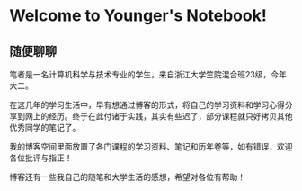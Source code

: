 # **Welcome to Younger's Notebook!**


## **随便聊聊**
  笔者是一名计算机科学与技术专业的学生，来自浙江大学竺院混合班23级，今年大二。
  
  在这几年的学习生活中，早有想通过博客的形式，将自己的学习资料和学习心得分享到网上的经历。终于在此付诸于实践，其实有些迟了，部分课程就只好拷贝其他优秀同学的笔记了。

  我的博客空间里面放置了各门课程的学习资料、笔记和历年卷等，如有错误，欢迎各位批评与指正！

  博客还有一些我自己的随笔和大学生活的感想，希望对各位有帮助！



